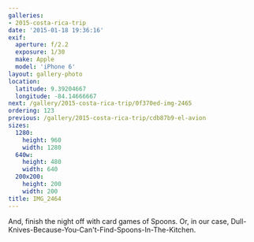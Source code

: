 ```yaml
---
galleries:
- 2015-costa-rica-trip
date: '2015-01-18 19:36:16'
exif:
  aperture: f/2.2
  exposure: 1/30
  make: Apple
  model: 'iPhone 6'
layout: gallery-photo
location:
  latitude: 9.39204667
  longitude: -84.14666667
next: /gallery/2015-costa-rica-trip/0f370ed-img-2465
ordering: 123
previous: /gallery/2015-costa-rica-trip/cdb87b9-el-avion
sizes:
  1280:
    height: 960
    width: 1280
  640w:
    height: 480
    width: 640
  200x200:
    height: 200
    width: 200
title: IMG_2464
---
```


And, finish the night off with card games of Spoons. Or, in our case, Dull-Knives-Because-You-Can't-Find-Spoons-In-The-Kitchen.
